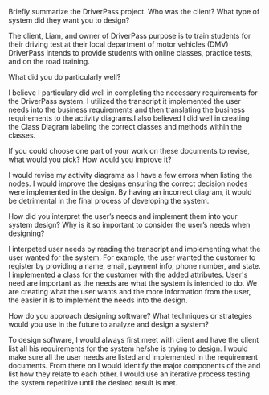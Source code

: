 Briefly summarize the DriverPass project. Who was the client? What type of system did they want you to design?

The client, Liam, and owner of DriverPass purpose is to train students for their driving test at their local department of motor vehicles (DMV) DriverPass intends to provide students with online classes, practice tests, and on the road training.

What did you do particularly well?

I believe I particulary did well in completing the necessary requirements for the DriverPass system. I utilized the transcript it implemented the user needs into the business requirements and then translating the business requirements to the activity diagrams.I also believed I did well in creating the Class Diagram labeling the correct classes and methods within the classes.

If you could choose one part of your work on these documents to revise, what would you pick? How would you improve it?

I would revise my activity diagrams as I have a few errors when listing the nodes. I would improve the designs ensuring the correct decision nodes were implemented in the design. By having an incorrect diagram, it would be detrimental in the final process of developing the system.

How did you interpret the user’s needs and implement them into your system design? Why is it so important to consider the user’s needs when designing?

I interpeted user needs by reading the transcript and implementing what the user wanted for the system. For example, the user wanted the customer to register by providing a name, email, payment info, phone number, and state. I implemented a class for the customer with the added attributes. User's need are important as the needs are what the system is intended to do. We are creating what the user wants and the more information from the user, the easier it is to implement the needs into the design.

How do you approach designing software? What techniques or strategies would you use in the future to analyze and design a system?

To design software, I would always first meet with client and have the client list all his requirements for the system he/she is trying to design. I would make sure all the user needs are listed and implemented in the requirement documents. From there on I would identify the major components of the and list how they relate to each other. I would use an iterative process testing the system repetitive until the desired result is met.
